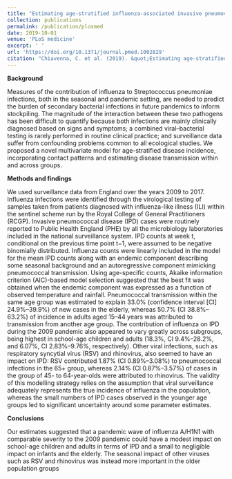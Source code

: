 ```yaml
---
title: "Estimating age-stratified influenza-associated invasive pneumococcal disease in England: A time-series model based on population surveillance data"
collection: publications
permalink: /publication/plosmed
date: 2019-10-01
venue: 'PLoS medicine'
excerpt: ' '
url: 'https://doi.org/10.1371/journal.pmed.1002829'
citation: "Chiavenna, C. et al. (2019). &quot;Estimating age-stratified influenza-associated invasive pneumococcal disease in England: A time-series model based on population surveillance data.&quot; <i>PLoS Medicine</i> 16(6): e1002829"
---
```


**Background**

Measures of the contribution of influenza to Streptococcus pneumoniae infections, both in the seasonal and pandemic setting, are needed to predict the burden of secondary bacterial infections in future pandemics to inform stockpiling. The magnitude of the interaction between these two pathogens has been difficult to quantify because both infections are mainly clinically diagnosed based on signs and symptoms; a combined viral–bacterial testing is rarely performed in routine clinical practice; and surveillance data suffer from confounding problems common to all ecological studies. We proposed a novel multivariate model for age-stratified disease incidence, incorporating contact patterns and estimating disease transmission within and across groups.

**Methods and findings**

We used surveillance data from England over the years 2009 to 2017. Influenza infections were identified through the virological testing of samples taken from patients diagnosed with influenza-like illness (ILI) within the sentinel scheme run by the Royal College of General Practitioners (RCGP). Invasive pneumococcal disease (IPD) cases were routinely reported to Public Health England (PHE) by all the microbiology laboratories included in the national surveillance system. IPD counts at week t, conditional on the previous time point t−1, were assumed to be negative binomially distributed. Influenza counts were linearly included in the model for the mean IPD counts along with an endemic component describing some seasonal background and an autoregressive component mimicking pneumococcal transmission. Using age-specific counts, Akaike information criterion (AIC)-based model selection suggested that the best fit was obtained when the endemic component was expressed as a function of observed temperature and rainfall. Pneumococcal transmission within the same age group was estimated to explain 33.0% (confidence interval [CI] 24.9%–39.9%) of new cases in the elderly, whereas 50.7% (CI 38.8%–63.2%) of incidence in adults aged 15–44 years was attributed to transmission from another age group. The contribution of influenza on IPD during the 2009 pandemic also appeared to vary greatly across subgroups, being highest in school-age children and adults (18.3%, CI 9.4%–28.2%, and 6.07%, CI 2.83%–9.76%, respectively). Other viral infections, such as respiratory syncytial virus (RSV) and rhinovirus, also seemed to have an impact on IPD: RSV contributed 1.87% (CI 0.89%–3.08%) to pneumococcal infections in the 65+ group, whereas 2.14% (CI 0.87%–3.57%) of cases in the group of 45- to 64-year-olds were attributed to rhinovirus. The validity of this modelling strategy relies on the assumption that viral surveillance adequately represents the true incidence of influenza in the population, whereas the small numbers of IPD cases observed in the younger age groups led to significant uncertainty around some parameter estimates.

**Conclusions**

Our estimates suggested that a pandemic wave of influenza A/H1N1 with comparable severity to the 2009 pandemic could have a modest impact on school-age children and adults in terms of IPD and a small to negligible impact on infants and the elderly. The seasonal impact of other viruses such as RSV and rhinovirus was instead more important in the older population groups
